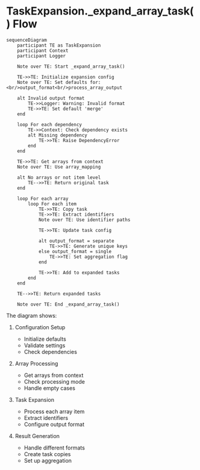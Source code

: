 # TaskExpansion._expand_array_task() Flow

```mermaid
sequenceDiagram
    participant TE as TaskExpansion
    participant Context
    participant Logger

    Note over TE: Start _expand_array_task()
    
    TE->>TE: Initialize expansion config
    Note over TE: Set defaults for:<br/>output_format<br/>process_array_output
    
    alt Invalid output format
        TE->>Logger: Warning: Invalid format
        TE->>TE: Set default 'merge'
    end
    
    loop For each dependency
        TE->>Context: Check dependency exists
        alt Missing dependency
            TE->>TE: Raise DependencyError
        end
    end
    
    TE->>TE: Get arrays from context
    Note over TE: Use array_mapping
    
    alt No arrays or not item level
        TE-->>TE: Return original task
    end
    
    loop For each array
        loop For each item
            TE->>TE: Copy task
            TE->>TE: Extract identifiers
            Note over TE: Use identifier paths
            
            TE->>TE: Update task config
            
            alt output_format = separate
                TE->>TE: Generate unique keys
            else output_format = single
                TE->>TE: Set aggregation flag
            end
            
            TE->>TE: Add to expanded tasks
        end
    end
    
    TE-->>TE: Return expanded tasks

    Note over TE: End _expand_array_task()
```

The diagram shows:

1. Configuration Setup
   - Initialize defaults
   - Validate settings
   - Check dependencies

2. Array Processing
   - Get arrays from context
   - Check processing mode
   - Handle empty cases

3. Task Expansion
   - Process each array item
   - Extract identifiers
   - Configure output format

4. Result Generation
   - Handle different formats
   - Create task copies
   - Set up aggregation

